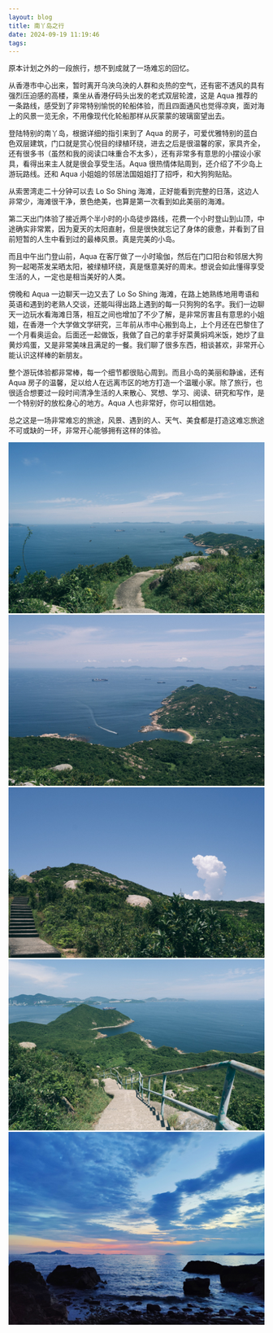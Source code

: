 ```yaml
---
layout: blog
title: 南丫岛之行
date: 2024-09-19 11:19:46
tags:
---
```


原本计划之外的一段旅行，想不到成就了一场难忘的回忆。

<!--more-->

从香港市中心出来，暂时离开乌泱乌泱的人群和炎热的空气，还有密不透风的具有强烈压迫感的高楼，乘坐从香港仔码头出发的老式双层轮渡，这是 Aqua 推荐的一条路线，感受到了非常特别愉悦的轮船体验，而且四面通风也觉得凉爽，面对海上的风景一览无余，不用像现代化轮船那样从灰蒙蒙的玻璃窗望出去。

登陆特别的南丫岛，根据详细的指引来到了 Aqua 的房子，可爱优雅特别的蓝白色双层建筑，门口就是赏心悦目的绿植环绕，进去之后是很温馨的家，家具齐全，还有很多书（虽然和我的阅读口味重合不太多），还有非常多有意思的小摆设小家具，看得出来主人就是很会享受生活。Aqua 很热情体贴周到，还介绍了不少岛上游玩路线。还和 Aqua 小姐姐的邻居法国姐姐打了招呼，和大狗狗贴贴。

从索罟湾走二十分钟可以去 Lo So Shing 海滩，正好能看到完整的日落，这边人非常少，海滩很干净，景色绝美，也算是第一次看到如此美丽的海滩。

第二天出门体验了接近两个半小时的小岛徒步路线，花费一个小时登山到山顶，中途确实非常累，因为夏天的太阳直射，但是很快就忘记了身体的疲惫，并看到了目前短暂的人生中看到过的最棒风景。真是完美的小岛。

而且中午出门登山前，Aqua 在客厅做了一小时瑜伽，然后在门口阳台和邻居大狗狗一起喝茶发呆晒太阳，被绿植环绕，真是惬意美好的周末。想说会如此懂得享受生活的人，一定也是相当美好的人类。

傍晚和 Aqua 一边聊天一边又去了 Lo So Shing 海滩，在路上她熟练地用粤语和英语和遇到的老熟人交谈，还能叫得出路上遇到的每一只狗狗的名字。我们一边聊天一边玩水看海滩日落，相互之间也增加了不少了解，是非常厉害且有意思的小姐姐，在香港一个大学做文学研究，三年前从市中心搬到岛上，上个月还在巴黎住了一个月看奥运会。后面还一起做饭，我做了自己的拿手好菜黄焖鸡米饭，她炒了韭黄炒鸡蛋，又是非常美味且满足的一餐。我们聊了很多东西，相谈甚欢，非常开心能认识这样棒的新朋友。

整个游玩体验都非常棒，每一个细节都很贴心周到。而且小岛的美丽和静谧，还有 Aqua 房子的温馨，足以给人在远离市区的地方打造一个温暖小家。除了旅行，也很适合想要过一段时间清净生活的人来散心、冥想、学习、阅读、研究和写作，是一个特别好的放松身心的地方。Aqua 人也非常好，你可以相信她。

总之这是一场非常难忘的旅途，风景、遇到的人、天气、美食都是打造这难忘旅途不可或缺的一环，非常开心能够拥有这样的体验。

![Lamma Island 1](/uploads/images/lamma-island-1.jpg)
![Lamma Island 2](/uploads/images/lamma-island-2.jpg)
![Lamma Island 3](/uploads/images/lamma-island-3.jpg)
![Lamma Island 4](/uploads/images/lamma-island-4.jpg)
![Lamma Island 5](/uploads/images/lamma-island-5.jpg)